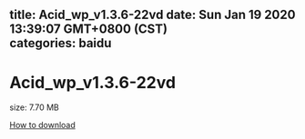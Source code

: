 
title: Acid_wp_v1.3.6-22vd
date: Sun Jan 19 2020 13:39:07 GMT+0800 (CST)    
categories: baidu
---

# Acid_wp_v1.3.6-22vd
size: 7.70 MB
 
 

[How to download](https://bpcam.bemobtrk.com/go/2ceec3aa-1ca2-46d6-b9ff-aaa5c184517c?jno=3744)
